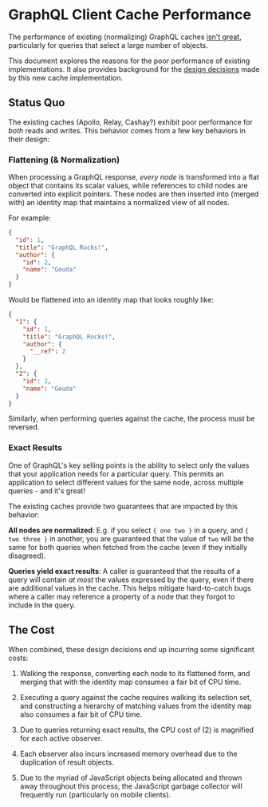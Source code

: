 # GraphQL Client Cache Performance

The performance of existing (normalizing) GraphQL caches [isn't great](http://convoy-scrubbed-graphql-client-benchmarks.s3-website-us-west-2.amazonaws.com), particularly for queries that select a large number of objects.

This document explores the reasons for the poor performance of existing implementations.  It also provides background for the [design decisions](./Architecture.md) made by this new cache implementation.


## Status Quo

The existing caches (Apollo, Relay, Cashay?) exhibit poor performance for _both_ reads and writes.  This behavior comes from a few key behaviors in their design:


### Flattening (& Normalization)

When processing a GraphQL response, _every node_ is transformed into a flat object that contains its scalar values, while references to child nodes are converted into explicit pointers.  These nodes are then inserted into (merged with) an identity map that maintains a normalized view of all nodes.

For example:

```json
{
  "id": 1,
  "title": "GraphQL Rocks!",
  "author": {
    "id": 2,
    "name": "Gouda"
  }
}
```

Would be flattened into an identity map that looks roughly like:

```json
{
  "1": {
    "id": 1,
    "title": "GraphQL Rocks!",
    "author": {
      "__ref": 2
    }
  },
  "2": {
    "id": 2,
    "name": "Gouda"
  }
}
```

Similarly, when performing queries against the cache, the process must be reversed.


### Exact Results

One of GraphQL's key selling points is the ability to select only the values that your application needs for a particular query.  This permits an application to select different values for the same node, across multiple queries - and it's great!

The existing caches provide two guarantees that are impacted by this behavior:

**All nodes are normalized**:  E.g. if you select `{ one two }` in a query, and `{ two three }` in another, you are guaranteed that the value of `two` will be the same for both queries when fetched from the cache (even if they initially disagreed).

**Queries yield exact results**: A caller is guaranteed that the results of a query will contain _at most_ the values expressed by the query, even if there are additional values in the cache.  This helps mitigate hard-to-catch bugs where a caller may reference a property of a node that they forgot to include in the query.


## The Cost

When combined, these design decisions end up incurring some significant costs:

1. Walking the response, converting each node to its flattened form, and merging that with the identity map consumes a fair bit of CPU time.

2. Executing a query against the cache requires walking its selection set, and constructing a hierarchy of matching values from the identity map also consumes a fair bit of CPU time.

3. Due to queries returning exact results, the CPU cost of (2) is magnified for each active observer.

4. Each observer also incurs increased memory overhead due to the duplication of result objects.

5. Due to the myriad of JavaScript objects being allocated and thrown away throughout this process, the JavaScript garbage collector will frequently run (particularly on mobile clients).
